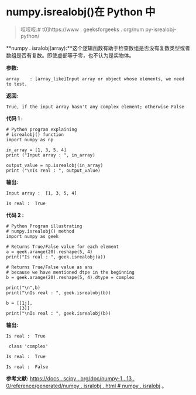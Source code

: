 # numpy.isrealobj()在 Python 中

> 哎哎哎:# t0]https://www . geeksforgeeks . org/num py-isrealobj-python/

**numpy . isralobj(array):**这个逻辑函数有助于检查数组是否没有复数类型或者数组是否有复数。即使虚部等于零，也不认为是实物体。

**参数:**

```
array    : [array_like]Input array or object whose elements, we need to test.

```

**返回:**

```
True, if the input array hasn't any complex element; otherwise False 

```

**代码 1 :**

```
# Python program explaining
# isrealobj() function
import numpy as np

in_array = [1, 3, 5, 4]
print ("Input array : ", in_array)

output_value = np.isrealobj(in_array)
print ("\nIs real : ", output_value)
```

**输出:**

```
Input array :  [1, 3, 5, 4]

Is real :  True

```

**代码 2 :**

```
# Python Program illustrating
# numpy.isrealobj() method   
import numpy as geek 

# Returns True/False value for each element 
a = geek.arange(20).reshape(5, 4)
print("Is real : ", geek.isrealobj(a))

# Returns True/False value as ans 
# because we have mentioned dtpe in the beginning
b = geek.arange(20).reshape(5, 4).dtype = complex

print("\n",b)
print("\nIs real : ", geek.isrealobj(b))

b = [[1j], 
     [3]]
print("\nIs real : ", geek.isrealobj(b))
```

**输出:**

```
Is real :  True

 class 'complex'

Is real :  True

Is real :  False
```

**参考文献:**
[https://docs . scipy . org/doc/numpy-1 . 13 . 0/reference/generated/numpy . isralobj . html # numpy . isralobj](https://docs.scipy.org/doc/numpy-1.13.0/reference/generated/numpy.isrealobj.html#numpy.isrealobj)
。